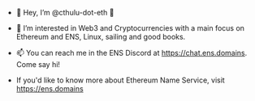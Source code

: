 - 👋 Hey, I’m @cthulu-dot-eth 🙂
- 👀 I’m interested in Web3 and Cryptocurrencies with a main focus on Ethereum and ENS, Linux, sailing and good books.
- 📫 You can reach me in the ENS Discord at https://chat.ens.domains. Come say hi!

- If you'd like to know more about Ethereum Name Service, visit https://ens.domains

<!---
Cthulu-dot-eth/Cthulu-dot-eth is a ✨ special ✨ repository because its `README.md` (this file) appears on your GitHub profile.
You can click the Preview link to take a look at your changes.
--->
